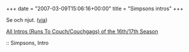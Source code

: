 +++
date = "2007-03-09T15:06:16+00:00"
title = "Simpsons intros"
+++

Se och njut. ([via][1])

  
[All Intros (Runs To Couch/Couchgags) of the 16th/17th Season][2]

:: Simpsons, Intro

<small></small>

 [1]: http://www.skrattamera.se/22/simpsons-intro/
 [2]: http://www.youtube.com/watch?v=KC69SqMS3PM
